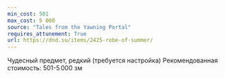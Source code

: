 ```yaml
---
min_cost: 501
max_cost: 5 000
source: "Tales from the Yawning Portal"
requires_attunement: True
url: https://dnd.su/items/2425-robe-of-summer/
---
```


Чудесный предмет, редкий (требуется настройка)
Рекомендованная стоимость: 501-5 000 зм